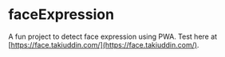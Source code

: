 # faceExpression

A fun project to detect face expression using PWA. Test here at [https://face.takiuddin.com/](https://face.takiuddin.com/).